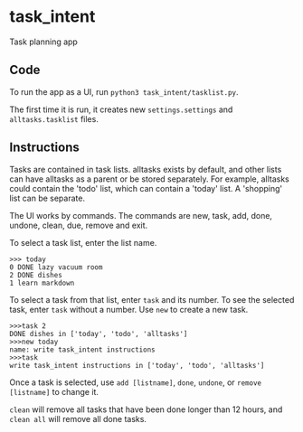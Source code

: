 # task_intent
Task planning app

## Code
To run the app as a UI, run `python3 task_intent/tasklist.py`.

The first time it is run, it creates new `settings.settings` and `alltasks.tasklist` files.

## Instructions
Tasks are contained in task lists. alltasks exists by default, and other lists can have alltasks as a parent or be stored separately.
For example, alltasks could contain the 'todo' list, which can contain a 'today' list. A 'shopping' list can be separate.

The UI works by commands. The commands are new, task, add, done, undone, clean, due, remove and exit.

To select a task list, enter the list name.
~~~~
>>> today
0 DONE lazy vacuum room
2 DONE dishes
1 learn markdown
~~~~

To select a task from that list, enter `task` and its number. To see the selected task, enter `task` without a number.
Use `new` to create a new task.
```
>>>task 2
DONE dishes in ['today', 'todo', 'alltasks']
>>>new today
name: write task_intent instructions
>>>task
write task_intent instructions in ['today', 'todo', 'alltasks']
```
Once a task is selected, use `add [listname]`, `done`, `undone`, or `remove [listname]` to change it.

`clean` will remove all tasks that have been done longer than 12 hours, and `clean all` will remove all done tasks.

